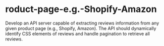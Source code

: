 # roduct-page-e.g.-Shopify-Amazon
Develop an API server capable of extracting reviews information from any given product page (e.g., Shopify, Amazon). The API should dynamically identify CSS elements of reviews and handle pagination to retrieve all reviews.
